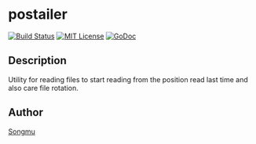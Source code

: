 postailer
=======

[![Build Status](https://travis-ci.org/Songmu/postailer.png?branch=master)][travis]
[![MIT License](http://img.shields.io/badge/license-MIT-blue.svg?style=flat-square)][license]
[![GoDoc](https://godoc.org/github.com/Songmu/postailer?status.svg)][godoc]

[travis]: https://travis-ci.org/Songmu/postailer
[coveralls]: https://coveralls.io/r/Songmu/postailer?branch=master
[license]: https://github.com/Songmu/postailer/blob/master/LICENSE
[godoc]: https://godoc.org/github.com/Songmu/postailer

## Description

Utility for reading files to start reading from the position read last time and also care file rotation.

## Author

[Songmu](https://github.com/Songmu)
